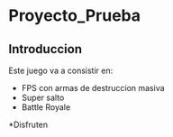 # Proyecto_Prueba

## Introduccion

Este juego va a consistir en:
* FPS con armas de destruccion masiva
* Super salto
* Battle Royale

*Disfruten
